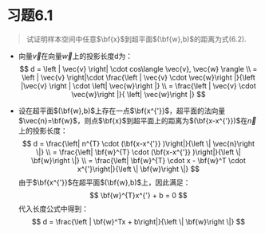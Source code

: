 # 习题6.1

> 试证明样本空间中任意$\bf{x}$到超平面$(\bf{w},b)$的距离为式(6.2).

- 向量$\vec{v}$在向量$\vec{w}$上的投影长度d为：
  $$
  d = \left | \vec{v} \right| \cdot cos\langle \vec{v}, \vec{w} \rangle \\
  =  \left | \vec{v} \right|\cdot \frac{\left | \vec{v} \cdot \vec{w}\right |}{\left |\vec{v} \right | \cdot \left| \vec{w}\right |} \\
  = \frac{\left | \vec{v} \cdot \vec{w}\right |}{ \left| \vec{w}\right |}
  $$




- 设在超平面$(\bf{w},b)$上存在一点$\bf{x^{'}}$，超平面的法向量$\vec{n}=\bf{w}$，则点$\bf{x}$到超平面上的距离为$(\bf{x-x^{'}})$在$\vec{n}$上的投影长度：
  $$
  d = \frac{\left| n^{T}  \cdot (\bf{x-x^{'}} )\right|}{\left \| \vec{n}\right \|} \\
  =  \frac{\left| \bf{w}^{T}  \cdot (\bf{x-x^{'}} )\right|}{\left \| \bf{w}\right \|} \\
  =  \frac{\left| \bf{w}^{T}  \cdot x - \bf{w}^T \cdot x^{'}\right|}{\left \| \bf{w}\right \|}
  $$
  由于$\bf{x^{'}}$在超平面$(\bf{w},b)$上，因此满足：
  $$
  \bf{w}^{T}x^{'} + b = 0
  $$
  代入长度公式中得到：
  $$
  d = \frac{\left | \bf{w}^Tx + b\right|}{\left \| \bf{w}\right \|}
  $$
  ​